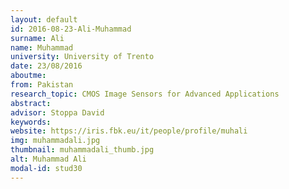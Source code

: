 ```yaml
---
layout: default 
id: 2016-08-23-Ali-Muhammad
surname: Ali
name: Muhammad
university: University of Trento
date: 23/08/2016
aboutme: 
from: Pakistan
research_topic: CMOS Image Sensors for Advanced Applications
abstract: 
advisor: Stoppa David
keywords: 
website: https://iris.fbk.eu/it/people/profile/muhali
img: muhammadali.jpg
thumbnail: muhammadali_thumb.jpg
alt: Muhammad Ali
modal-id: stud30
---
```

